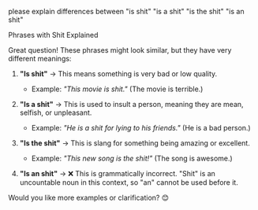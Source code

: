 please explain differences between "is shit" "is a shit" "is the shit" "is an shit"

Phrases with Shit Explained

Great question! These phrases might look similar, but they have very different meanings:  

1. **"Is shit"** → This means something is very bad or low quality.  
   - Example: *"This movie is shit."* (The movie is terrible.)  

2. **"Is a shit"** → This is used to insult a person, meaning they are mean, selfish, or unpleasant.  
   - Example: *"He is a shit for lying to his friends."* (He is a bad person.)  

3. **"Is the shit"** → This is slang for something being amazing or excellent.  
   - Example: *"This new song is the shit!"* (The song is awesome.)  

4. **"Is an shit"** → ❌ This is grammatically incorrect. "Shit" is an uncountable noun in this context, so "an" cannot be used before it.  

Would you like more examples or clarification? 😊
